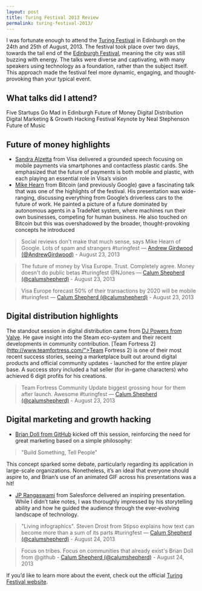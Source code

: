 ```yaml
---
layout: post
title: Turing Festival 2013 Review
permalink: turing-festival-2013/
---
```

I was fortunate enough to attend the [Turing Festival](http://turingfestival.com/) in Edinburgh on the 24th and 25th of August, 2013. The festival took place over two days, towards the tail end of the [Edinburgh Festival](http://www.edinburghfestivals.co.uk/), meaning the city was still buzzing with energy. The talks were diverse and captivating, with many speakers using technology as a foundation, rather than the subject itself. This approach made the festival feel more dynamic, engaging, and thought-provoking than your typical event.

## What talks did I attend?

Five Startups Go Mad in Edinburgh
Future of Money
Digital Distribution
Digital Marketing & Growth Hacking
Festival Keynote by Neal Stephenson
Future of Music

## Future of money highlights

- [Sandra Alzetta](http://www.iabuk.net/people/sandra-alzetta) from Visa delivered a grounded speech focusing on mobile payments via smartphones and contactless plastic cards. She emphasized that the future of payments is both mobile and plastic, with each playing an essential role in Visa’s vision
- [Mike Hearn](http://plan99.net/~mike/#top) from Bitcoin (and previously Google) gave a fascinating talk that was one of the highlights of the festival. His presentation was wide-ranging, discussing everything from Google’s driverless cars to the future of work. He painted a picture of a future dominated by autonomous agents in a TradeNet system, where machines run their own businesses, competing for human business. He also touched on Bitcoin but this was overshadowed by the broader, thought-provoking concepts he introduced

> Social reviews don't make that much sense, says Mike Hearn of Google. Lots of spam and strangers #turingfest — [Andrew Girdwood (@AndrewGirdwood)](https://twitter.com/AndrewGirdwood/statuses/370910677512486912) - August 23, 2013

> The future of money by Visa Europe. Trust. Completely agree. Money doesn't do public betas #turingfest @NJones — [Calum Shepherd (@calumshepherd)](https://twitter.com/calumshepherd/statuses/370908903141543936) - August 23, 2013

> Visa Europe forecast 50% of their transactions by 2020 will be mobile #turingfest — [Calum Shepherd (@calumshepherd)](https://twitter.com/calumshepherd/statuses/370903909248028672) - August 23, 2013

## Digital distribution highlights
The standout session in digital distribution came from [DJ Powers from Valve](http://www.linkedin.com/pub/dj-powers/67/70/495). He gave insight into the Steam eco-system and their recent developments in community contribution. [Team Fortress 2](http://www.teamfortress.com/">Team Fortress 2) is one of their most recent success stories, seeing a marketplace built out around digital products and official community updates - launched for the entire player base. A success story included a hat seller (for in-game characters) who achieved 6 digit profits for his creations.

> Team Fortress Community Update biggest grossing hour for them after launch. Awesome #turingfest — [Calum Shepherd (@calumshepherd)](https://twitter.com/calumshepherd/statuses/370945261469986816) - August 23, 2013

## Digital marketing and growth hacking

- [Brian Doll from GitHub](http://emphaticsolutions.com/) kicked off this session, reinforcing the need for great marketing based on a simple philosophy:
> "Build Something, Tell People"

This concept sparked some debate, particularly regarding its application in large-scale organizations. Nonetheless, it’s an ideal that everyone should aspire to, and Brian’s use of an animated GIF across his presentations was a hit!

- [JP Rangaswami](http://confusedofcalcutta.com/about-me/) from Salesforce delivered an inspiring presentation. While I didn’t take notes, I was thoroughly impressed by his storytelling ability and how he guided the audience through the ever-evolving landscape of technology.

> "Living infographics". Steven Drost from Stipso explains how text can become more than a sum of its parts #turingfest — [Calum Shepherd (@calumshepherd)](https://twitter.com/calumshepherd/statuses/371204304608456704) - August 24, 2013

> Focus on tribes. Focus on communities that already exist's Brian Doll from @github - [Calum Shepherd (@calumshepherd)](https://twitter.com/calumshepherd/statuses/371198273882980352) - August 24, 2013

If you’d like to learn more about the event, check out the official [Turing Festival website](http://turingfestival.com/).
